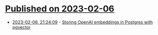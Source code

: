 # [Published on 2023-02-06](index.md)

* [2023-02-06, 21:24:09](https://news.ycombinator.com/item?id=34684593) - [Storing OpenAI embeddings in Postgres with pgvector](https://supabase.com/blog/openai-embeddings-postgres-vector)
